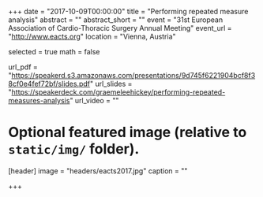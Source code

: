 +++
date = "2017-10-09T00:00:00"
title = "Performing repeated measure analysis"
abstract = ""
abstract_short = ""
event = "31st European Association of Cardio-Thoracic Surgery Annual Meeting"
event_url = "http://www.eacts.org"
location = "Vienna, Austria"

selected = true
math = false

url_pdf = "https://speakerd.s3.amazonaws.com/presentations/9d745f6221904bcf8f38cf0e4fef72bf/slides.pdf"
url_slides = "https://speakerdeck.com/graemeleehickey/performing-repeated-measures-analysis"
url_video = ""

# Optional featured image (relative to `static/img/` folder).
[header]
image = "headers/eacts2017.jpg"
caption = ""

+++
